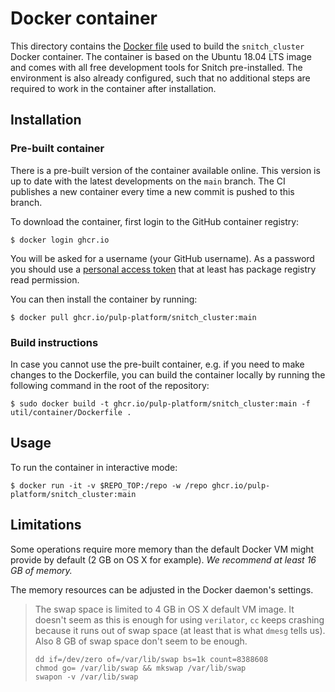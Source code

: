 # Docker container

This directory contains the [Docker file](Dockerfile) used to build the `snitch_cluster` Docker container. The container is based on the Ubuntu 18.04 LTS image and comes with all free development tools for Snitch pre-installed. The environment is also already configured, such that no additional steps are required to work in the container after installation.

## Installation

### Pre-built container

There is a pre-built version of the container available online. This version is up to date with the latest developments on the `main` branch. The CI publishes a new container every time a new commit is pushed to this branch.

To download the container, first login to the GitHub container registry:
```shell
$ docker login ghcr.io
```
You will be asked for a username (your GitHub username).
As a password you should use a
[personal access token](https://docs.github.com/en/authentication/keeping-your-account-and-data-secure/creating-a-personal-access-token)
that at least has package registry read permission.

You can then install the container by running:
```shell
$ docker pull ghcr.io/pulp-platform/snitch_cluster:main
```

### Build instructions

In case you cannot use the pre-built container, e.g. if you need to make changes to the Dockerfile, you can build the
container locally by running the following command in the root of the repository:

```shell
$ sudo docker build -t ghcr.io/pulp-platform/snitch_cluster:main -f util/container/Dockerfile .
```

## Usage

To run the container in interactive mode:

```shell
$ docker run -it -v $REPO_TOP:/repo -w /repo ghcr.io/pulp-platform/snitch_cluster:main
```

## Limitations

Some operations require more memory than the default Docker VM might provide by
default (2 GB on OS X for example). *We recommend at least 16 GB of memory.*

The memory resources can be adjusted in the Docker daemon's settings.

> The swap space is limited to 4 GB in OS X default VM image. It doesn't seem as
> this is enough for using `verilator`, `cc` keeps crashing because it runs out
> of swap space (at least that is what `dmesg` tells us). Also 8 GB of swap
> space don't seem to be enough.
>
> ```shell
> dd if=/dev/zero of=/var/lib/swap bs=1k count=8388608
> chmod go= /var/lib/swap && mkswap /var/lib/swap
> swapon -v /var/lib/swap
> ```
